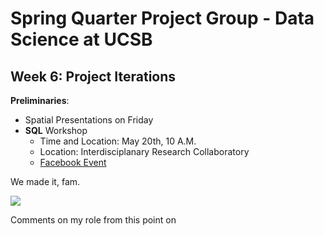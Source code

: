 # Spring Quarter Project Group - Data Science at UCSB
## Week 6: Project Iterations

**Preliminaries**:
+ Spatial Presentations on Friday
+ **SQL** Workshop 
	+ Time and Location: May 20th, 10 A.M. 
	+ Location: Interdisciplanary Research Collaboratory
	+ [Facebook Event](https://www.facebook.com/events/1679678592337559/)

We made it, fam. 

<img src='https://files.slack.com/files-pri/T29B38N3S-F59H42XM1/pasted_image_at_2017_05_05_06_08_pm.png'>

Comments on my role from this point on 